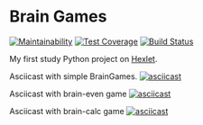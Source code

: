 # Brain Games

[![Maintainability](https://api.codeclimate.com/v1/badges/a8ccafebb2c7bffa6270/maintainability)](https://codeclimate.com/github/demshin/python-project-lvl1/maintainability)
[![Test Coverage](https://api.codeclimate.com/v1/badges/a8ccafebb2c7bffa6270/test_coverage)](https://codeclimate.com/github/demshin/python-project-lvl1/test_coverage)
[![Build Status](https://travis-ci.com/demshin/python-project-lvl1.svg?branch=master)](https://travis-ci.com/demshin/python-project-lvl1)

My first study Python project on [Hexlet](https://hexlet.io).

Asciicast with simple BrainGames.
[![asciicast](https://asciinema.org/a/292575.svg)](https://asciinema.org/a/292575)

Asciicast with brain-even game
[![asciicast](https://asciinema.org/a/292665.svg)](https://asciinema.org/a/292665)

Asciicast with brain-calc game
[![asciicast](https://asciinema.org/a/292823.svg)](https://asciinema.org/a/292823)
